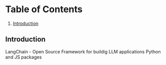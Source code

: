 # Table of Contents
1. [Introduction](#Introduction)

## Introduction

LangChain - Open Source Framework for buildig LLM applications
Python and JS packages


